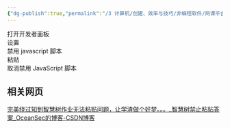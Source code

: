 ```yaml
---
{"dg-publish":true,"permalink":"/3 计算机/创建、效率与技巧/非编程软件/网课平台与作业/智慧树禁止粘贴/","title":"智慧树禁止粘贴"}
---
```


打开开发者面板  
设置  
禁用 javascript 脚本  
粘贴  
取消禁用 JavaScript 脚本
## 相关网页
[完美绕过知到智慧树作业无法粘贴问题，让学渣做个好梦。。。\_智慧树禁止粘贴答案\_OceanSec的博客-CSDN博客](https://blog.csdn.net/q20010619/article/details/120294323)
